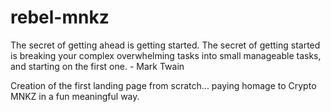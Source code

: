 # rebel-mnkz
The secret of getting ahead is getting started. The secret of getting started is breaking your complex overwhelming tasks into small manageable tasks, and starting on the first one. - Mark Twain

Creation of the first landing page from scratch... paying homage to Crypto MNKZ in a fun meaningful way.